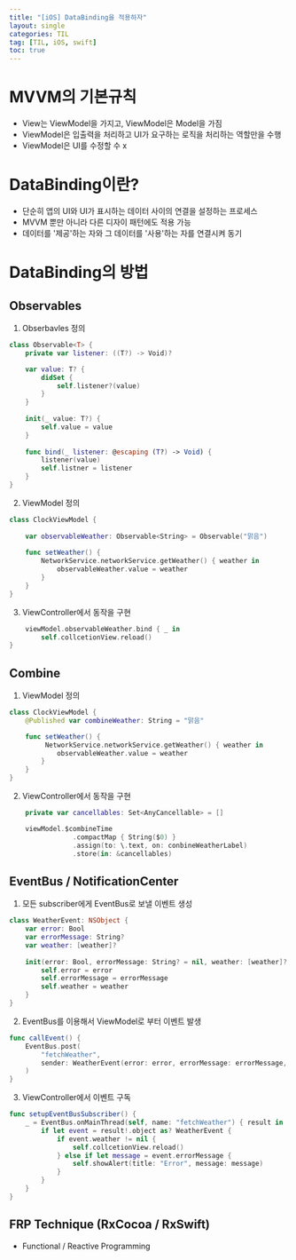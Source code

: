 ```yaml
---
title: "[iOS] DataBinding을 적용하자"
layout: single
categories: TIL
tag: [TIL, iOS, swift]
toc: true
---
```


# MVVM의 기본규칙
* View는 ViewModel을 가지고, ViewModel은 Model을 가짐
* ViewModel은 입출력을 처리하고 UI가 요구하는 로직을 처리하는 역할만을 수행
* ViewModel은 UI를 수정할 수 x

# DataBinding이란?
* 단순히 앱의 UI와 UI가 표시하는 데이터 사이의 연결을 설정하는 프로세스
* MVVM 뿐만 아니라 다른 디자이 패턴에도 적용 가능
* 데이터를 '제공'하는 자와 그 데이터를 '사용'하는 자를 연결시켜 동기

# DataBinding의 방법
## Observables
1. Obserbavles 정의
```swift
class Observable<T> {
    private var listener: ((T?) -> Void)?

    var value: T? {
        didSet {
            self.listener?(value)
        }
    }
    
    init(_ value: T?) {
        self.value = value
    }
    
    func bind(_ listener: @escaping (T?) -> Void) {
        listener(value)
        self.listner = listener
    }
}
```
2. ViewModel 정의
```swift
class ClockViewModel {
    
    var observableWeather: Observable<String> = Observable("맑음")
    
    func setWeather() {
        NetworkService.networkService.getWeather() { weather in
            observableWeather.value = weather
        }
    }
}
```

3. ViewController에서 동작을 구현
```swift
    viewModel.observableWeather.bind { _ in
        self.collcetionView.reload()
}
```

## Combine
1. ViewModel 정의
```swift
class ClockViewModel {
    @Published var combineWeather: String = "맑음"

    func setWeather() {
         NetworkService.networkService.getWeather() { weather in
            observableWeather.value = weather
        }
    }
}
```

2. ViewController에서 동작을 구현
```swift
    private var cancellables: Set<AnyCancellable> = []

    viewModel.$combineTime
                .compactMap { String($0) }
                .assign(to: \.text, on: conbineWeatherLabel)
                .store(in: &cancellables)
```

## EventBus / NotificationCenter
1. 모든 subscriber에게 EventBus로 보낼 이벤트 생성
```swift
class WeatherEvent: NSObject {
    var error: Bool
    var errorMessage: String?
    var weather: [weather]?
    
    init(error: Bool, errorMessage: String? = nil, weather: [weather]? = nil) {
        self.error = error
        self.errorMessage = errorMessage
        self.weather = weather
    }
}
```

2. EventBus를 이용해서 ViewModel로 부터 이벤트 발생
```swift
func callEvent() {
    EventBus.post(
        "fetchWeather",
        sender: WeatherEvent(error: error, errorMessage: errorMessage, weather: weather)
    )
}
```

3. ViewController에서 이벤트 구독
```swift
func setupEventBusSubscriber() {
    _ = EventBus.onMainThread(self, name: "fetchWeather") { result in
        if let event = result!.object as? WeatherEvent {
            if event.weather != nil {
                self.collcetionView.reload()
            } else if let message = event.errorMessage {
                self.showAlert(title: "Error", message: message)
            }
        }
    }
}
```

## FRP Technique (RxCocoa / RxSwift)
* Functional / Reactive Programming